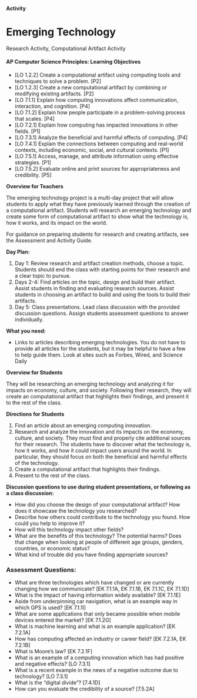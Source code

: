 #### Activity
# Emerging Technology
Research Activity, Computational Artifact Activity
 
#### AP Computer Science Principles: Learning Objectives

- [LO 1.2.2] Create a computational artifact using computing tools and techniques to solve a problem. [P2]
- [LO 1.2.3] Create a new computational artifact by combining or modifying existing artifacts. [P2]
- [LO 7.1.1] Explain how computing innovations affect communication, interaction, and cognition. [P4]
- [LO 7.1.2] Explain how people participate in a problem-solving process that scales. [P4]
- [LO 7.2.1] Explain how computing has impacted innovations in other fields. [P1]
- [LO 7.3.1] Analyze the beneficial and harmful effects of computing. [P4]
- [LO 7.4.1] Explain the connections between computing and real-world contexts, including economic, social, and cultural contexts. [P1]
- [LO 7.5.1] Access, manage, and attribute information using effective strategies. [P1]
- [LO 7.5.2] Evaluate online and print sources for appropriateness and credibility. [P5]
 
**Overview for Teachers**

The emerging technology project is a multi-day project that will allow students to apply what they have previously learned through the creation of a computational artifact. Students will research an emerging technology and create some form of computational artifact to show what the technology is, how it works, and its impact on the world.

For guidance on preparing students for research and creating artifacts, see the Assessment and Activity Guide.

**Day Plan:**
1. Day 1: Review research and artifact creation methods, choose a topic. Students should end the class with starting points for their research and a clear topic to pursue.
1. Days 2-4: Find articles on the topic, design and build their artifact. Assist students in finding and evaluating research sources. Assist students in choosing an artifact to build and using the tools to build their artifacts.
1. Day 5: Class presentations. Lead class discussion with the provided discussion questions. Assign students assessment questions to answer individually.

**What you need:**
* Links to articles describing emerging technologies. You do not have to provide all articles for the students, but it may be helpful to have a few to help guide them. Look at sites such as Forbes, Wired, and Science Daily

**Overview for Students**

They will be researching an emerging technology and analyzing it for impacts on economy, culture, and society.  Following their research, they will create an computational artifact that highlights their findings, and present it to the rest of the class.

**Directions for Students**
1. Find an article about an emerging computing innovation.
1. Research and analyze the innovation and its impacts on the economy, culture, and society. They must find and properly cite additional sources for their research. The students have to discover what the technology is, how it works, and how it could impact users around the world. In particular, they should focus on both the beneficial and harmful effects of the technology.
1. Create a computational artifact that highlights their findings.
1. Present to the rest of the class.

**Discussion questions to use during student presentations, or following as a class discussion:**
- How did you choose the design of your computational artifact? How does it showcase the technology you researched?
- Describe how others could contribute to the technology you found. How could you help to improve it?
- How will this technology impact other fields?
- What are the benefits of this technology? The potential harms? Does that change when looking at people of different age groups, genders, countries, or economic status?
- What kind of trouble did you have finding appropriate sources?

### Assessment Questions:
- What are three technologies which have changed or are currently changing how we communicate? [EK 7.1.1A, EK 7.1.1B, EK 7.1.1C, EK 7.1.1D]
- What is the impact of having information widely available? [EK 7.1.1E]
- Aside from underpinning car navigation, what is an example way in which GPS is used? [EK 7.1.1I]
- What are some applications that only became possible when mobile devices entered the market? [EK 7.1.2G]
- What is machine learning and what is an example application? [EK 7.2.1A]
- How has computing affected an industry or career field? [EK 7.2.1A, EK 7.2.1B]
- What is Moore’s law? [EK 7.2.1F]
- What is an example of a computing innovation which has had positive and negative effects? [LO 7.3.1]
- What is a recent example in the news of a negative outcome due to technology? [LO 7.3.1]
- What is the “digital divide”? [7.4.1D]
- How can you evaluate the credibility of a source? [7.5.2A]

